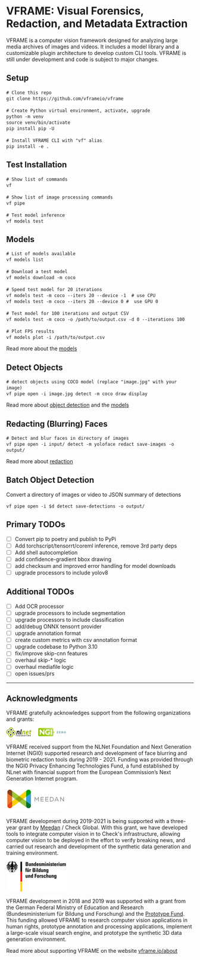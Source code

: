 # VFRAME: Visual Forensics, Redaction, and Metadata Extraction

VFRAME is a computer vision framework designed for analyzing large media archives of images and videos. It includes a model library and a customizable plugin architecture to develop custom CLI tools. VFRAME is still under development and code is subject to major changes.


## Setup

```
# Clone this repo
git clone https://github.com/vframeio/vframe

# Create Python virtual environment, activate, upgrade
python -m venv
source venv/bin/activate
pip install pip -U

# Install VFRAME CLI with "vf" alias
pip install -e .
```


## Test Installation
```
# Show list of commands
vf

# Show list of image processing commands
vf pipe

# Test model inference
vf models test
```


## Models
```
# List of models available
vf models list

# Download a test model
vf models download -m coco

# Speed test model for 20 iterations
vf models test -m coco --iters 20 --device -1  # use CPU
vf models test -m coco --iters 20 --device 0 #  use GPU 0

# Test model for 100 iterations and output CSV
vf models test -m coco -o /path/to/output.csv -d 0 --iterations 100

# Plot FPS results
vf models plot -i /path/to/output.csv

```

Read more about the [models](docs/models.md)


## Detect Objects
```
# detect objects using COCO model (replace "image.jpg" with your image)
vf pipe open -i image.jpg detect -m coco draw display
```

Read more about [object detection](docs/object-detection.md) and the [models](docs/models.md)


## Redacting (Blurring) Faces
```
# Detect and blur faces in directory of images
vf pipe open -i input/ detect -m yoloface redact save-images -o output/
```

Read more about [redaction](docs/redaction.md)


## Batch Object Detection

Convert a directory of images or video to JSON summary of detections
```
vf pipe open -i $d detect save-detections -o output/
```


## Primary TODOs

- [ ] Convert pip to poetry and publish to PyPi
- [ ] Add torchscript/tensorrt/coreml inference, remove 3rd party deps
- [ ] Add shell autocompletion
- [ ] add confidence-gradient bbox drawing
- [ ] add checksum and improved error handling for model downloads
- [ ] upgrade processors to include yolov8

## Additional TODOs

- [ ] Add OCR processor
- [ ] upgrade processors to include segmentation
- [ ] upgrade processors to include classification
- [ ] add/debug ONNX tensorrt provider
- [ ] upgrade annotation format
- [ ] create custom metrics with csv annotation format
- [ ] upgrade codebase to Python 3.10
- [ ] fix/improve skip-cnn features
- [ ] overhaul skip-* logic
- [ ] overhaul mediafile logic
- [ ] open issues/prs

---

## Acknowledgments

VFRAME gratefully acknowledges support from the following organizations and grants:

![](docs/assets/nlnet.jpg)

VFRAME received support from the NLNet Foundation and Next Generation Internet (NGI0) supported research and development of face blurring and biometric redaction tools during 2019 - 2021. Funding was provided through the NGI0 Privacy Enhancing Technologies Fund, a fund established by NLnet with financial support from the European Commission’s Next Generation Internet program. 

![](docs/assets/meedan.jpg)

VFRAME development during 2019-2021 is being supported with a three-year grant by [Meedan](https://meedan.com) / Check Global. With this grant, we have developed tools to integrate computer vision in to Check's infrastructure, allowing computer vision to be deployed in the effort to verify breaking news, and carried out research and development of the synthetic data generation and training environment.

![](docs/assets/bmbf.jpg)

VFRAME development in 2018 and 2019 was supported with a grant from the German Federal Ministry of Education and Research (Bundesministerium für Bildung und Forschung) and the [Prototype Fund](https://prototypefund.de). This funding allowed VFRAME to research computer vision applications in human rights, prototype annotation and processing applications, implement a large-scale visual search engine, and prototype the synthetic 3D data generation environment.

Read more about supporting VFRAME on the website [vframe.io/about](https://vframe.io/about)
